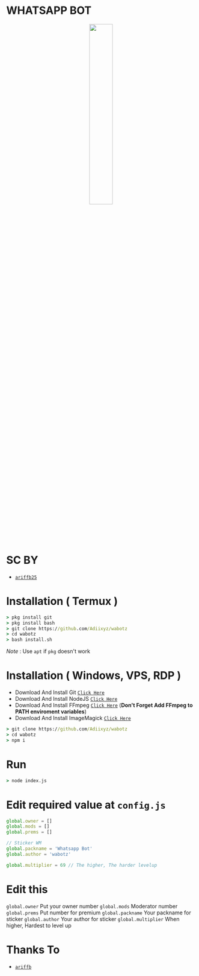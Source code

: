 # WHATSAPP BOT

<p align="center">
	<img src="https://telegra.ph/file/2758c1f4c852cd7d1f206.jpg" width="35%" style="margin-left: auto;margin-right: auto;display: block;">
</p>

# SC BY 
* [`ariffb25`](https://github.com/ariffb25)

# Installation ( Termux )
```cmd
> pkg install git
> pkg install bash
> git clone https://github.com/Adiixyz/wabotz
> cd wabotz
> bash install.sh
```
_Note_ : Use `apt` if `pkg` doesn't work

# Installation ( Windows, VPS, RDP )

* Download And Install Git [`Click Here`](https://git-scm.com/downloads)
* Download And Install NodeJS [`Click Here`](https://nodejs.org/en/download)
* Download And Install FFmpeg [`Click Here`](https://ffmpeg.org/download.html) (**Don't Forget Add FFmpeg to PATH enviroment variables**)
* Download And Install ImageMagick [`Click Here`](https://imagemagick.org/script/download.php)

```cmd
> git clone https://github.com/Adiixyz/wabotz
> cd wabotz
> npm i
```

# Run
```cmd
> node index.js
```

# Edit required value at `config.js`
```js
global.owner = [] 
global.mods = [] 
global.prems = [] 

// Sticker WM
global.packname = 'Whatsapp Bot'
global.author = 'wabotz'

global.multiplier = 69 // The higher, The harder levelup
```
# Edit this
`global.owner` Put your owner number
`global.mods` Moderator number
`global.prems` Put number for premium
`global.packname` Your packname for sticker
`global.author` Your author for sticker
`global.multiplier` When higher, Hardest to level up

 # Thanks To
* [`ariffb`](https://github.com/ariffb25)
